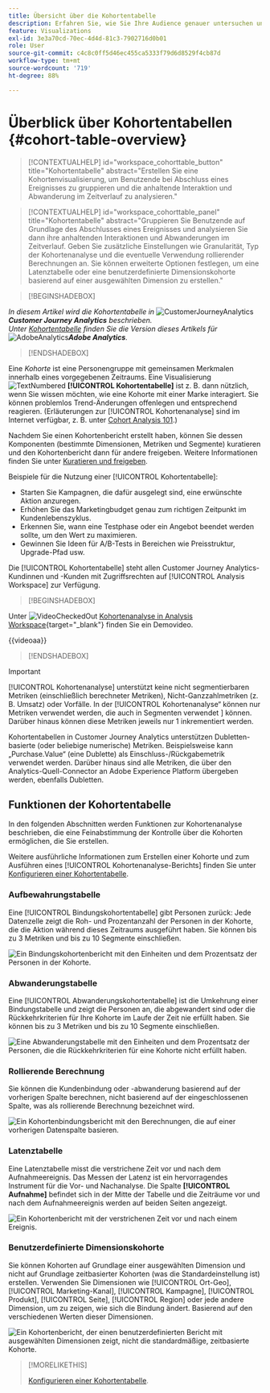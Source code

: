```yaml
---
title: Übersicht über die Kohortentabelle
description: Erfahren Sie, wie Sie Ihre Audience genauer untersuchen und diese Daten mithilfe der Kohortenanalyse in verwandte Gruppen aufteilen können. Verwenden Sie die Kohortenanalyse in Analysis Workspace.
feature: Visualizations
exl-id: 3e3a70cd-70ec-4d4d-81c3-7902716d0b01
role: User
source-git-commit: c4c8c0ff5d46ec455ca5333f79d6d8529f4cb87d
workflow-type: tm+mt
source-wordcount: '719'
ht-degree: 88%

---
```


# Überblick über Kohortentabellen {#cohort-table-overview}

<!-- markdownlint-disable MD034 -->

>[!CONTEXTUALHELP]
>id="workspace_cohorttable_button"
>title="Kohortentabelle"
>abstract="Erstellen Sie eine Kohortenvisualisierung, um Benutzende bei Abschluss eines Ereignisses zu gruppieren und die anhaltende Interaktion und Abwanderung im Zeitverlauf zu analysieren."

<!-- markdownlint-enable MD034 -->

<!-- markdownlint-disable MD034 -->

>[!CONTEXTUALHELP]
>id="workspace_cohorttable_panel"
>title="Kohortentabelle"
>abstract="Gruppieren Sie Benutzende auf Grundlage des Abschlusses eines Ereignisses und analysieren Sie dann ihre anhaltenden Interaktionen und Abwanderungen im Zeitverlauf. Geben Sie zusätzliche Einstellungen wie Granularität, Typ der Kohortenanalyse und die eventuelle Verwendung rollierender Berechnungen an. Sie können erweiterte Optionen festlegen, um eine Latenztabelle oder eine benutzerdefinierte Dimensionskohorte basierend auf einer ausgewählten Dimension zu erstellen."

<!-- markdownlint-enable MD034 -->


>[!BEGINSHADEBOX]

_In diesem Artikel wird die Kohortentabelle in_ ![CustomerJourneyAnalytics](/help/assets/icons/CustomerJourneyAnalytics.svg) _&#x200B;**Customer Journey Analytics** beschrieben._<br/>_Unter [Kohortentabelle](https://experienceleague.adobe.com/de/docs/analytics/analyze/analysis-workspace/visualizations/cohort-table/cohort-analysis) finden Sie die Version dieses Artikels für_ ![AdobeAnalytics](/help/assets/icons/AdobeAnalytics.svg) _&#x200B;**Adobe Analytics**._

>[!ENDSHADEBOX]


Eine *Kohorte* ist eine Personengruppe mit gemeinsamen Merkmalen innerhalb eines vorgegebenen Zeitraums. Eine Visualisierung ![TextNumbered](/help/assets/icons/TextNumbered.svg) **[!UICONTROL Kohortentabelle]** ist z. B. dann nützlich, wenn Sie wissen möchten, wie eine Kohorte mit einer Marke interagiert. Sie können problemlos Trend-Änderungen offenlegen und entsprechend reagieren. (Erläuterungen zur [!UICONTROL Kohortenanalyse] sind im Internet verfügbar, z. B. unter [Cohort Analysis 101](https://de.wikipedia.org/wiki/Cohort_analysis).)

Nachdem Sie einen Kohortenbericht erstellt haben, können Sie dessen Komponenten (bestimmte Dimensionen, Metriken und Segmente) kuratieren und den Kohortenbericht dann für andere freigeben. Weitere Informationen finden Sie unter [Kuratieren und freigeben](/help/analysis-workspace/curate-share/curate.md).

Beispiele für die Nutzung einer [!UICONTROL Kohortentabelle]:

* Starten Sie Kampagnen, die dafür ausgelegt sind, eine erwünschte Aktion anzuregen.
* Erhöhen Sie das Marketingbudget genau zum richtigen Zeitpunkt im Kundenlebenszyklus.
* Erkennen Sie, wann eine Testphase oder ein Angebot beendet werden sollte, um den Wert zu maximieren.
* Gewinnen Sie Ideen für A/B-Tests in Bereichen wie Preisstruktur, Upgrade-Pfad usw.

Die [!UICONTROL Kohortentabelle] steht allen Customer Journey Analytics-Kundinnen und -Kunden mit Zugriffsrechten auf [!UICONTROL Analysis Workspace] zur Verfügung.


>[!BEGINSHADEBOX]

Unter ![VideoCheckedOut](/help/assets/icons/VideoCheckedOut.svg) [Kohortenanalyse in Analysis Workspace](https://video.tv.adobe.com/v/3430076/?quality=12&learn=on&captions=ger){target="_blank"} finden Sie ein Demovideo.

{{videoaa}}

>[!ENDSHADEBOX]


>[!IMPORTANT]
>
>[!UICONTROL Kohortenanalyse] unterstützt keine nicht segmentierbaren Metriken (einschließlich berechneter Metriken), Nicht-Ganzzahlmetriken (z. B. Umsatz) oder Vorfälle. In der [!UICONTROL Kohortenanalyse“ können nur Metriken verwendet werden, die auch in Segmenten verwendet &#x200B;] können. Darüber hinaus können diese Metriken jeweils nur 1 inkrementiert werden.

Kohortentabellen in Customer Journey Analytics unterstützen Dubletten-basierte (oder beliebige numerische) Metriken. Beispielsweise kann „Purchase.Value“ (eine Dublette) als Einschluss-/Rückgabemetrik verwendet werden. Darüber hinaus sind alle Metriken, die über den Analytics-Quell-Connector an Adobe Experience Platform übergeben werden, ebenfalls Dubletten.

## Funktionen der Kohortentabelle

In den folgenden Abschnitten werden Funktionen zur Kohortenanalyse beschrieben, die eine Feinabstimmung der Kontrolle über die Kohorten ermöglichen, die Sie erstellen.

Weitere ausführliche Informationen zum Erstellen einer Kohorte und zum Ausführen eines [!UICONTROL Kohortenanalyse-Berichts] finden Sie unter [Konfigurieren einer Kohortentabelle](/help/analysis-workspace/visualizations/cohort-table/t-cohort.md).

### Aufbewahrungstabelle

Eine [!UICONTROL Bindungskohortentabelle] gibt Personen zurück: Jede Datenzelle zeigt die Roh- und Prozentanzahl der Personen in der Kohorte, die die Aktion während dieses Zeitraums ausgeführt haben. Sie können bis zu 3 Metriken und bis zu 10 Segmente einschließen.

![Ein Bindungskohortenbericht mit den Einheiten und dem Prozentsatz der Personen in der Kohorte.](assets/retention-report.png)

### Abwanderungstabelle

Eine [!UICONTROL Abwanderungskohortentabelle] ist die Umkehrung einer Bindungstabelle und zeigt die Personen an, die abgewandert sind oder die Rückkehrkriterien für Ihre Kohorte im Laufe der Zeit nie erfüllt haben. Sie können bis zu 3 Metriken und bis zu 10 Segmente einschließen.

![Eine Abwanderungstabelle mit den Einheiten und dem Prozentsatz der Personen, die die Rückkehrkriterien für eine Kohorte nicht erfüllt haben.](assets/churn-report.png)

### Rollierende Berechnung

Sie können die Kundenbindung oder -abwanderung basierend auf der vorherigen Spalte berechnen, nicht basierend auf der eingeschlossenen Spalte, was als rollierende Berechnung bezeichnet wird.

![Ein Kohortenbindungsbericht mit den Berechnungen, die auf einer vorherigen Datenspalte basieren.](assets/retention-report-rolling.png)

### Latenztabelle

Eine Latenztabelle misst die verstrichene Zeit vor und nach dem Aufnahmeereignis. Das Messen der Latenz ist ein hervorragendes Instrument für die Vor- und Nachanalyse. Die Spalte **[!UICONTROL Aufnahme]** befindet sich in der Mitte der Tabelle und die Zeiträume vor und nach dem Aufnahmeereignis werden auf beiden Seiten angezeigt.

![Ein Kohortenbericht mit der verstrichenen Zeit vor und nach einem Ereignis.](assets/retention-report-latency.png)

### Benutzerdefinierte Dimensionskohorte

Sie können Kohorten auf Grundlage einer ausgewählten Dimension und nicht auf Grundlage zeitbasierter Kohorten (was die Standardeinstellung ist) erstellen. Verwenden Sie Dimensionen wie [!UICONTROL Ort-Geo], [!UICONTROL Marketing-Kanal], [!UICONTROL Kampagne], [!UICONTROL Produkt], [!UICONTROL Seite], [!UICONTROL Region] oder jede andere Dimension, um zu zeigen, wie sich die Bindung ändert. Basierend auf den verschiedenen Werten dieser Dimensionen.

![Ein Kohortenbericht, der einen benutzerdefinierten Bericht mit ausgewählten Dimensionen zeigt, nicht die standardmäßige, zeitbasierte Kohorte.](assets/retention-dimensions.png)

>[!MORELIKETHIS]
>
>[Konfigurieren einer Kohortentabelle](/help/analysis-workspace/visualizations/cohort-table/t-cohort.md).
>

